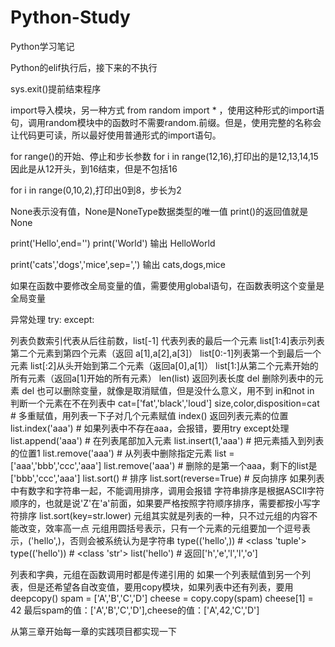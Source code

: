 # Python-Study
Python学习笔记

Python的elif执行后，接下来的不执行

sys.exit()提前结束程序

import导入模块，另一种方式 from random import * ，使用这种形式的import语句，调用random模块中的函数时不需要random.前缀。但是，使用完整的名称会让代码更可读，所以最好使用普通形式的import语句。

for range()的开始、停止和步长参数
for i in range(12,16),打印出的是12,13,14,15
因此是从12开头，到16结束，但是不包括16

for i in range(0,10,2),打印出0到8，步长为2

None表示没有值，None是NoneType数据类型的唯一值
print()的返回值就是None

print('Hello',end='')
print('World')
输出 HelloWorld

print('cats','dogs','mice',sep=',')
输出 cats,dogs,mice

如果在函数中要修改全局变量的值，需要使用global语句，在函数表明这个变量是全局变量

异常处理
try:
except:

列表负数索引代表从后往前数，list[-1] 代表列表的最后一个元素
list[1:4]表示列表第二个元素到第四个元素（返回 a[1],a[2],a[3]）
list[0:-1]列表第一个到最后一个元素
list[:2]从头开始到第二个元素（返回a[0],a[1]）
list[1:]从第二个元素开始的所有元素（返回a[1]开始的所有元素）
len(list) 返回列表长度
del 删除列表中的元素
del 也可以删除变量，就像是取消赋值，但是没什么意义，用不到
in和not in 判断一个元素在不在列表中
cat=['fat','black','loud']
size,color,disposition=cat # 多重赋值，用列表一下子对几个元素赋值
index() 返回列表元素的位置
list.index('aaa') # 如果列表中不存在aaa，会报错，要用try except处理
list.append('aaa') # 在列表尾部加入元素
list.insert(1,'aaa') # 把元素插入到列表的位置1
list.remove('aaa') # 从列表中删除指定元素
list = ['aaa','bbb','ccc','aaa']
list.remove('aaa') # 删除的是第一个aaa，剩下的list是['bbb','ccc','aaa']
list.sort() # 排序
list.sort(reverse=True) # 反向排序
如果列表中有数字和字符串一起，不能调用排序，调用会报错
字符串排序是根据ASCII字符顺序的，也就是说'Z'在'a'前面，如果要严格按照字符顺序排序，需要都按小写字符排序
list.sort(key=str.lower)
元组其实就是列表的一种，只不过元组的内容不能改变，效率高一点
元组用圆括号表示，只有一个元素的元组要加一个逗号表示，('hello',)，否则会被系统认为是字符串
type(('hello',)) # <class 'tuple'>
type(('hello')) # <class 'str'>
list('hello') # 返回['h','e','l','l','o']

列表和字典，元组在函数调用时都是传递引用的
如果一个列表赋值到另一个列表，但是还希望各自改变值，要用copy模块，如果列表中还有列表，要用deepcopy()
spam = ['A','B','C','D']
cheese = copy.copy(spam)
cheese[1] = 42
最后spam的值：['A','B','C','D'],cheese的值：['A',42,'C','D']

从第三章开始每一章的实践项目都实现一下

